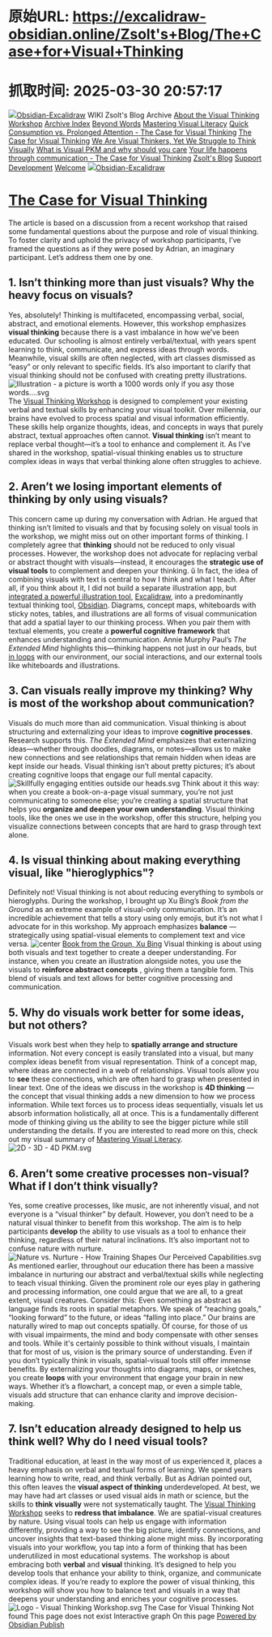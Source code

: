 # 原始URL: https://excalidraw-obsidian.online/Zsolt's+Blog/The+Case+for+Visual+Thinking

# 抓取时间: 2025-03-30 20:57:17

[![](https://publish-01.obsidian.md/access/ebae449fc3332bf3eddeedf2a6cbd21b/Hobbies/Excalidraw%20Blog%20Unpublished%20Attachments/Excalidraw-Obsidian.online%20Logo.svg)](https://excalidraw-obsidian.online/Welcome)[Obsidian-Excalidraw](https://excalidraw-obsidian.online/Welcome)
WIKI
Zsolt's Blog
Archive
[About the Visual Thinking Workshop](https://excalidraw-obsidian.online/Zsolt's+Blog/About+the+Visual+Thinking+Workshop)
[Archive Index](https://excalidraw-obsidian.online/blog/archive)
[Beyond Words](https://excalidraw-obsidian.online/Zsolt's+Blog/Beyond+Words)
[Mastering Visual Literacy](https://excalidraw-obsidian.online/Zsolt's+Blog/Mastering+Visual+Literacy)
[Quick Consumption vs. Prolonged Attention - The Case for Visual Thinking](https://excalidraw-obsidian.online/Zsolt's+Blog/Quick+Consumption+vs.+Prolonged+Attention+-+The+Case+for+Visual+Thinking)
[The Case for Visual Thinking](https://excalidraw-obsidian.online/Zsolt's+Blog/The+Case+for+Visual+Thinking)
[We Are Visual Thinkers, Yet We Struggle to Think Visually](https://excalidraw-obsidian.online/Zsolt's+Blog/We+Are+Visual+Thinkers%2C+Yet+We+Struggle+to+Think+Visually)
[What is Visual PKM and why should you care](https://excalidraw-obsidian.online/Zsolt's+Blog/What+is+Visual+PKM+and+why+should+you+care)
[Your life happens through communication - The Case for Visual Thinking](https://excalidraw-obsidian.online/Zsolt's+Blog/Your+life+happens+through+communication+-+The+Case+for+Visual+Thinking)
[Zsolt's Blog](https://excalidraw-obsidian.online/blog)
[Support Development](https://excalidraw-obsidian.online/Support+Development)
[Welcome](https://excalidraw-obsidian.online/Welcome)
[![](https://publish-01.obsidian.md/access/ebae449fc3332bf3eddeedf2a6cbd21b/Hobbies/Excalidraw%20Blog%20Unpublished%20Attachments/Excalidraw-Obsidian.online%20Logo.svg)](https://excalidraw-obsidian.online/Welcome)[Obsidian-Excalidraw](https://excalidraw-obsidian.online/Welcome)
# [The Case for Visual Thinking](https://excalidraw-obsidian.online/Zsolt's+Blog/The+Case+for+Visual+Thinking)
The article is based on a discussion from a recent workshop that raised some fundamental questions about the purpose and role of visual thinking. To foster clarity and uphold the privacy of workshop participants, I’ve framed the questions as if they were posed by Adrian, an imaginary participant. Let’s address them one by one.
## 1. Isn’t thinking more than just visuals? Why the heavy focus on visuals? 
Yes, absolutely! Thinking is multifaceted, encompassing verbal, social, abstract, and emotional elements. However, this workshop emphasizes **visual thinking** because there is a vast imbalance in how we’ve been educated. Our schooling is almost entirely verbal/textual, with years spent learning to think, communicate, and express ideas through words. Meanwhile, visual skills are often neglected, with art classes dismissed as “easy” or only relevant to specific fields. It’s also important to clarify that visual thinking should not be confused with creating pretty illustrations.
![Illustration - a picture is worth a 1000 words only if you asy those words....svg](https://publish-01.obsidian.md/access/ebae449fc3332bf3eddeedf2a6cbd21b/Zsolt's%20Blog/Resources/Illustration%20-%20a%20picture%20is%20worth%20a%201000%20words%20only%20if%20you%20asy%20those%20words....svg)
The [Visual Thinking Workshop](https://visual-thinking-workshop) is designed to complement your existing verbal and textual skills by enhancing your visual toolkit. Over millennia, our brains have evolved to process spatial and visual information efficiently. These skills help organize thoughts, ideas, and concepts in ways that purely abstract, textual approaches often cannot. **Visual thinking** isn’t meant to replace verbal thought—it’s a tool to enhance and complement it. As I’ve shared in the workshop, spatial-visual thinking enables us to structure complex ideas in ways that verbal thinking alone often struggles to achieve.
## 2. Aren’t we losing important elements of thinking by only using visuals? 
This concern came up during my conversation with Adrian. He argued that thinking isn’t limited to visuals and that by focusing solely on visual tools in the workshop, we might miss out on other important forms of thinking. I completely agree that **thinking** should not be reduced to only visual processes. However, the workshop does not advocate for replacing verbal or abstract thought with visuals—instead, it encourages the **strategic use of visual tools** to complement and deepen your thinking.
ű
In fact, the idea of combining visuals with text is central to how I think and what I teach. After all, if you think about it, I did not build a separate illustration app, but [integrated a powerful illustration tool](https://youtu.be/P_Q6avJGoWI), [Excalidraw](https://excalidraw.com), into a predominantly textual thinking tool, [Obsidian](https://obsidian.md). Diagrams, concept maps, whiteboards with sticky notes, tables, and illustrations are all forms of visual communication that add a spatial layer to our thinking process. When you pair them with textual elements, you create a **powerful cognitive framework** that enhances understanding and communication. Annie Murphy Paul’s _The Extended Mind_ highlights this—thinking happens not just in our heads, but [in loops](https://youtu.be/oXMKF8zqG6E?t=570) with our environment, our social interactions, and our external tools like whiteboards and illustrations.
## 3. Can visuals really improve my thinking? Why is most of the workshop about communication? 
Visuals do much more than aid communication. Visual thinking is about structuring and externalizing your ideas to improve **cognitive processes**. Research supports this. _The Extended Mind_ emphasizes that externalizing ideas—whether through doodles, diagrams, or notes—allows us to make new connections and see relationships that remain hidden when ideas are kept inside our heads. Visual thinking isn’t about pretty pictures; it’s about creating cognitive loops that engage our full mental capacity.
![Skillfully engaging entities outside our heads.svg](https://publish-01.obsidian.md/access/ebae449fc3332bf3eddeedf2a6cbd21b/Zsolt's%20Blog/Resources/Skillfully%20engaging%20entities%20outside%20our%20heads.svg)
Think about it this way: when you create a book-on-a-page visual summary, you’re not just communicating to someone else; you’re creating a spatial structure that helps you **organize and deepen your own understanding**. Visual thinking tools, like the ones we use in the workshop, offer this structure, helping you visualize connections between concepts that are hard to grasp through text alone.
## 4. Is visual thinking about making everything visual, like "hieroglyphics"? 
Definitely not! Visual thinking is not about reducing everything to symbols or hieroglyphs. During the workshop, I brought up Xu Bing’s _Book from the Ground_ as an extreme example of visual-only communication. It’s an incredible achievement that tells a story using only emojis, but it’s not what I advocate for in this workshop. My approach emphasizes **balance** —strategically using spatial-visual elements to complement text and vice versa.
![center](https://publish-01.obsidian.md/access/ebae449fc3332bf3eddeedf2a6cbd21b/Zsolt's%20Blog/Resources/Sample%20Pages%20-%20Book%20from%20the%20Ground%20-%20Xu%20Bing.png) [Book from the Groun, Xu Bing](https://mitpress.mit.edu/9780262536226/book-from-the-ground/)
Visual thinking is about using both visuals and text together to create a deeper understanding. For instance, when you create an illustration alongside notes, you use the visuals to **reinforce abstract concepts** , giving them a tangible form. This blend of visuals and text allows for better cognitive processing and communication.
## 5. Why do visuals work better for some ideas, but not others? 
Visuals work best when they help to **spatially arrange and structure** information. Not every concept is easily translated into a visual, but many complex ideas benefit from visual representation. Think of a concept map, where ideas are connected in a web of relationships. Visual tools allow you to **see** these connections, which are often hard to grasp when presented in linear text.
One of the ideas we discuss in the workshop is **4D thinking** —the concept that visual thinking adds a new dimension to how we process information. While text forces us to process ideas sequentially, visuals let us absorb information holistically, all at once. This is a fundamentally different mode of thinking giving us the ability to see the bigger picture while still understanding the details. If you are interested to read more on this, check out my visual summary of [Mastering Visual Literacy](https://excalidraw-obsidian.online/Zsolt's+Blog/Mastering+Visual+Literacy).
![2D - 3D - 4D PKM.svg](https://publish-01.obsidian.md/access/ebae449fc3332bf3eddeedf2a6cbd21b/Zsolt's%20Blog/Resources/2D%20-%203D%20-%204D%20PKM.svg)
## 6. Aren’t some creative processes non-visual? What if I don’t think visually? 
Yes, some creative processes, like music, are not inherently visual, and not everyone is a “visual thinker” by default. However, you don’t need to be a natural visual thinker to benefit from this workshop. The aim is to help participants **develop** the ability to use visuals as a tool to enhance their thinking, regardless of their natural inclinations. It’s also important not to confuse nature with nurture. 
![Nature vs. Nurture - How Training Shapes Our Perceived Capabilities.svg](https://publish-01.obsidian.md/access/ebae449fc3332bf3eddeedf2a6cbd21b/Zsolt's%20Blog/Resources/Nature%20vs.%20Nurture%20-%20How%20Training%20Shapes%20Our%20Perceived%20Capabilities.svg)
As mentioned earlier, throughout our education there has been a massive imbalance in nurturing our abstract and verbal/textual skills while neglecting to teach visual thinking. Given the prominent role our eyes play in gathering and processing information, one could argue that we are all, to a great extent, visual creatures. Consider this: Even something as abstract as language finds its roots in spatial metaphors. We speak of “reaching goals,” “looking forward” to the future, or ideas “falling into place.” Our brains are naturally wired to map out concepts spatially. Of course, for those of us with visual impairments, the mind and body compensate with other senses and tools. While it's certainly possible to think without visuals, I maintain that for most of us, vision is the primary source of understanding.
Even if you don’t typically think in visuals, spatial-visual tools still offer immense benefits. By externalizing your thoughts into diagrams, maps, or sketches, you create **loops** with your environment that engage your brain in new ways. Whether it’s a flowchart, a concept map, or even a simple table, visuals add structure that can enhance clarity and improve decision-making.
## 7. Isn’t education already designed to help us think well? Why do I need visual tools? 
Traditional education, at least in the way most of us experienced it, places a heavy emphasis on verbal and textual forms of learning. We spend years learning how to write, read, and think verbally. But as Adrian pointed out, this often leaves the **visual aspect of thinking** underdeveloped. At best, we may have had art classes or used visual aids in math or science, but the skills to **think visually** were not systematically taught.
The [Visual Thinking Workshop](https://visual-thinking-workshop.com) seeks to **redress that imbalance**. We are spatial-visual creatures by nature. Using visual tools can help us engage with information differently, providing a way to see the big picture, identify connections, and uncover insights that text-based thinking alone might miss. By incorporating visuals into your workflow, you tap into a form of thinking that has been underutilized in most educational systems.
The workshop is about embracing both **verbal** and **visual** thinking. It’s designed to help you develop tools that enhance your ability to think, organize, and communicate complex ideas. If you’re ready to explore the power of visual thinking, this workshop will show you how to balance text and visuals in a way that deepens your understanding and enriches your cognitive processes.
![Logo - Visual Thinking Workshop.svg](https://publish-01.obsidian.md/access/ebae449fc3332bf3eddeedf2a6cbd21b/Zsolt's%20Blog/Resources/Logo%20-%20Visual%20Thinking%20Workshop.svg)
The Case for Visual Thinking
Not found
This page does not exist
Interactive graph
On this page
[Powered by Obsidian Publish](https://publish.obsidian.md)
